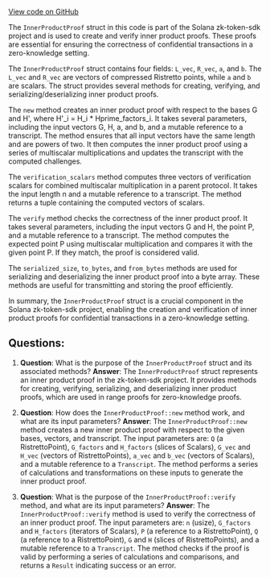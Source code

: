 [View code on GitHub](https://github.com/solana-labs/solana/blob/master/zk-token-sdk/src/range_proof/inner_product.rs)

The `InnerProductProof` struct in this code is part of the Solana zk-token-sdk project and is used to create and verify inner product proofs. These proofs are essential for ensuring the correctness of confidential transactions in a zero-knowledge setting.

The `InnerProductProof` struct contains four fields: `L_vec`, `R_vec`, `a`, and `b`. The `L_vec` and `R_vec` are vectors of compressed Ristretto points, while `a` and `b` are scalars. The struct provides several methods for creating, verifying, and serializing/deserializing inner product proofs.

The `new` method creates an inner product proof with respect to the bases G and H', where H'_i = H_i * Hprime_factors_i. It takes several parameters, including the input vectors G, H, a, and b, and a mutable reference to a transcript. The method ensures that all input vectors have the same length and are powers of two. It then computes the inner product proof using a series of multiscalar multiplications and updates the transcript with the computed challenges.

The `verification_scalars` method computes three vectors of verification scalars for combined multiscalar multiplication in a parent protocol. It takes the input length n and a mutable reference to a transcript. The method returns a tuple containing the computed vectors of scalars.

The `verify` method checks the correctness of the inner product proof. It takes several parameters, including the input vectors G and H, the point P, and a mutable reference to a transcript. The method computes the expected point P using multiscalar multiplication and compares it with the given point P. If they match, the proof is considered valid.

The `serialized_size`, `to_bytes`, and `from_bytes` methods are used for serializing and deserializing the inner product proof into a byte array. These methods are useful for transmitting and storing the proof efficiently.

In summary, the `InnerProductProof` struct is a crucial component in the Solana zk-token-sdk project, enabling the creation and verification of inner product proofs for confidential transactions in a zero-knowledge setting.
## Questions: 
 1. **Question**: What is the purpose of the `InnerProductProof` struct and its associated methods?
   **Answer**: The `InnerProductProof` struct represents an inner product proof in the zk-token-sdk project. It provides methods for creating, verifying, serializing, and deserializing inner product proofs, which are used in range proofs for zero-knowledge proofs.

2. **Question**: How does the `InnerProductProof::new` method work, and what are its input parameters?
   **Answer**: The `InnerProductProof::new` method creates a new inner product proof with respect to the given bases, vectors, and transcript. The input parameters are: `Q` (a RistrettoPoint), `G_factors` and `H_factors` (slices of Scalars), `G_vec` and `H_vec` (vectors of RistrettoPoints), `a_vec` and `b_vec` (vectors of Scalars), and a mutable reference to a `Transcript`. The method performs a series of calculations and transformations on these inputs to generate the inner product proof.

3. **Question**: What is the purpose of the `InnerProductProof::verify` method, and what are its input parameters?
   **Answer**: The `InnerProductProof::verify` method is used to verify the correctness of an inner product proof. The input parameters are: `n` (usize), `G_factors` and `H_factors` (iterators of Scalars), `P` (a reference to a RistrettoPoint), `Q` (a reference to a RistrettoPoint), `G` and `H` (slices of RistrettoPoints), and a mutable reference to a `Transcript`. The method checks if the proof is valid by performing a series of calculations and comparisons, and returns a `Result` indicating success or an error.